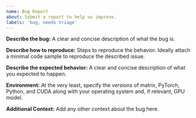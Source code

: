 ```yaml
---
name: Bug Report
about: Submit a report to help us improve.
labels: 'bug, needs triage'
---
```


**Describe the bug:**
A clear and concise description of what the bug is.

**Describe how to reproduce:**
Steps to reproduce the behavior. Ideally attach a minimal code sample to reproduce the described issue.

**Describe the expected behavior:**
A clear and concise description of what you expected to happen.

**Environment:**
At the very least, specify the versions of matrix, PyTorch, Python, and CUDA along with your operating system and, if relevant, GPU model.

**Additional Context:**
Add any other context about the bug here.
